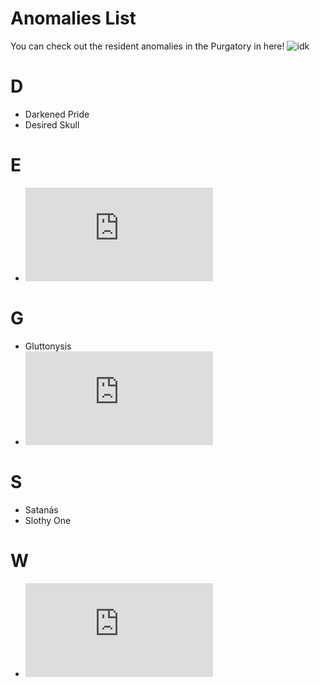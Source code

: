 # Anomalies List
You can check out the resident anomalies in the Purgatory in here!
![idk](https://github.com/DawdleInTime/RND-Purgatory-Mod-Wiki/assets/168727225/1f63eef8-31af-441c-abef-397600e820df)


# D
- Darkened Pride
- Desired Skull
# E
- ![Envied One](https://github.com/DawdleInTime/RND-Purgatory-Mod-Wiki/blob/main/envied_one.md)
# G
- Gluttonysis
- ![Goldneed](https://github.com/DawdleInTime/RND-Purgatory-Mod-Wiki/blob/main/goldneed.md)
# S
- Satanás
- Slothy One
# W
- ![Wrath Outsidæ](https://github.com/DawdleInTime/RND-Purgatory-Mod-Wiki/blob/main/wrathoutsidae.md)
